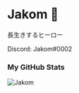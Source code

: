 # Jakom 🚀

長生きするヒーロー

Discord: Jakom#0002

### My GitHub Stats
<img src="https://github-readme-stats.vercel.app/api?username=RyouYoo&show_icons=true&theme=dracula" alt="Jakom" />
